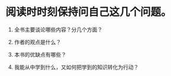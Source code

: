 
# 阅读时时刻保持问自己这几个问题。

1. 全书主要谈论哪些内容？分几个方面？

2. 作者的观点是什么？

3. 本书的优缺点有哪些？

4. 我能从中学到什么，又如何把学到的知识转化为行动？
